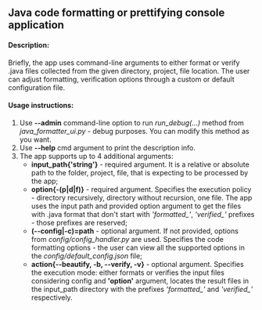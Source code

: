 <h2>Java code formatting or prettifying console application</h2>


<h4>Description:</h4>
Briefly, the app uses command-line arguments to either format or verify .java files collected from the given directory, project, file location. The user can adjust formatting, verification options through a custom or default configuration file.


<h4>Usage instructions:</h4>
<ol>
<li>Use <b>--admin</b> command-line option to run <i>run_debug(...)</i> method from <i>java_formatter_ui.py</i> - debug purposes.
You can modify this method as you want.</li>
<li>Use <b>--help</b> cmd argument to print the description info.</li>
<li>The app supports up to 4 additional arguments:
<ul>
<li><b>input_path{'string'}</b> - required argument. It is a relative or absolute path to the folder, project, file,
that is expecting to be processed by the app;</li>
<li><b>option{-(p|d|f)}</b> - required argument. Specifies the execution policy - directory recursively, directory without recursion, one file.
The app uses the input path and provided option argument to get the files with .java format that don't start with <i>'formatted_'</i>, <i>'verified_'</i> prefixes - those prefixes are reserved;</li>
<li><b>(--config|-c)=path</b> - optional argument.
If not provided, options from <i>config/config_handler.py</i> are used. Specifies the code formatting options - the user can view all the supported options in the <i>config/default_config.json</i> file;</li>
<li><b>action{--beautify, -b, --verify, -v}</b> - optional argument.
Specifies the execution mode: either formats or verifies the input files considering config and <b>'option'</b> argument,
locates the result files in the input_path directory with the prefixes <i>'formatted_'</i> and <i>'verified_'</i> respectively.</li>
</ul>
</li>
</ol>